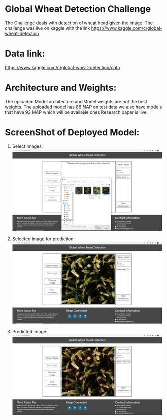 # Global Wheat Detection Challenge
The Challenge deals with detection of wheat head given the image. The challenge was live on kaggle with the link https://www.kaggle.com/c/global-wheat-detection

# Data link:
https://www.kaggle.com/c/global-wheat-detection/data

# Architecture and Weights:
The uploaded Model architecture and Model weights are not the best weights. The uploaded model has 86 MAP on test data we also have models that have 93 MAP which will be available ones Research paper is live.

# ScreenShot of Deployed Model:
1. Select Images:
![alt text](https://github.com/vineet22h/Global-Wheat-Detection-Challenge/blob/main/screenshot_select.png)

2. Selected Image for prediction:
![alt text](https://github.com/vineet22h/Global-Wheat-Detection-Challenge/blob/main/screenshot_img.png)

3. Predicted Image:
![alt text](https://github.com/vineet22h/Global-Wheat-Detection-Challenge/blob/main/screenshot_pred.png)
